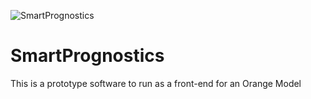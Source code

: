 ![SmartPrognostics](https://github.com/user-attachments/assets/d4e58c31-f4c4-48c8-ba01-60e64c7e0ec1)
# SmartPrognostics

This is a prototype software to run as a front-end for an Orange Model
